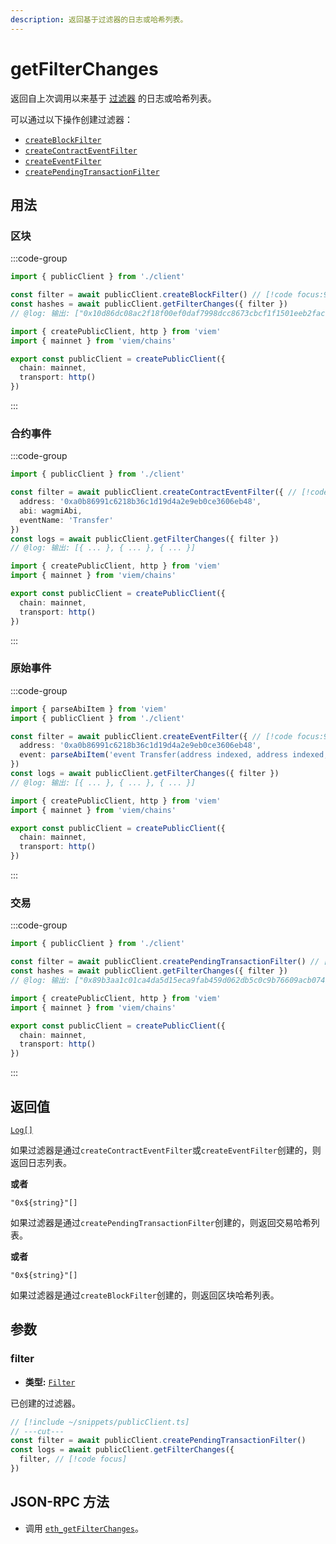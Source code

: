 ```yaml
---
description: 返回基于过滤器的日志或哈希列表。
---
```


# getFilterChanges

返回自上次调用以来基于 [过滤器](/docs/glossary/terms#filter) 的日志或哈希列表。

可以通过以下操作创建过滤器：

- [`createBlockFilter`](/docs/actions/public/createBlockFilter)
- [`createContractEventFilter`](/docs/contract/createContractEventFilter)
- [`createEventFilter`](/docs/actions/public/createEventFilter)
- [`createPendingTransactionFilter`](/docs/actions/public/createPendingTransactionFilter)

## 用法

### 区块

:::code-group

```ts twoslash [example.ts]
import { publicClient } from './client'

const filter = await publicClient.createBlockFilter() // [!code focus:99]
const hashes = await publicClient.getFilterChanges({ filter })
// @log: 输出: ["0x10d86dc08ac2f18f00ef0daf7998dcc8673cbcf1f1501eeb2fac1afd2f851128", ...]
```

```ts twoslash [client.ts] filename="client.ts"
import { createPublicClient, http } from 'viem'
import { mainnet } from 'viem/chains'

export const publicClient = createPublicClient({
  chain: mainnet,
  transport: http()
})
```

:::

### 合约事件

:::code-group

```ts twoslash [example.ts]
import { publicClient } from './client'

const filter = await publicClient.createContractEventFilter({ // [!code focus:99]
  address: '0xa0b86991c6218b36c1d19d4a2e9eb0ce3606eb48',
  abi: wagmiAbi,
  eventName: 'Transfer'
})
const logs = await publicClient.getFilterChanges({ filter })
// @log: 输出: [{ ... }, { ... }, { ... }]
```

```ts twoslash [client.ts] filename="client.ts"
import { createPublicClient, http } from 'viem'
import { mainnet } from 'viem/chains'

export const publicClient = createPublicClient({
  chain: mainnet,
  transport: http()
})
```

:::

### 原始事件

:::code-group

```ts twoslash [example.ts]
import { parseAbiItem } from 'viem'
import { publicClient } from './client'

const filter = await publicClient.createEventFilter({ // [!code focus:99]
  address: '0xa0b86991c6218b36c1d19d4a2e9eb0ce3606eb48',
  event: parseAbiItem('event Transfer(address indexed, address indexed, uint256)'),
})
const logs = await publicClient.getFilterChanges({ filter })
// @log: 输出: [{ ... }, { ... }, { ... }]
```

```ts twoslash [client.ts] filename="client.ts"
import { createPublicClient, http } from 'viem'
import { mainnet } from 'viem/chains'

export const publicClient = createPublicClient({
  chain: mainnet,
  transport: http()
})
```

:::

### 交易

:::code-group

```ts twoslash [example.ts]
import { publicClient } from './client'

const filter = await publicClient.createPendingTransactionFilter() // [!code focus:99]
const hashes = await publicClient.getFilterChanges({ filter })
// @log: 输出: ["0x89b3aa1c01ca4da5d15eca9fab459d062db5c0c9b76609acb0741901f01f6d19", ...]
```

```ts twoslash [client.ts] filename="client.ts"
import { createPublicClient, http } from 'viem'
import { mainnet } from 'viem/chains'

export const publicClient = createPublicClient({
  chain: mainnet,
  transport: http()
})
```

:::

## 返回值

[`Log[]`](/docs/glossary/types#log)

如果过滤器是通过`createContractEventFilter`或`createEventFilter`创建的，则返回日志列表。

**或者**

`"0x${string}"[]`

如果过滤器是通过`createPendingTransactionFilter`创建的，则返回交易哈希列表。

**或者**

`"0x${string}"[]`

如果过滤器是通过`createBlockFilter`创建的，则返回区块哈希列表。

## 参数

### filter

- **类型:** [`Filter`](/docs/glossary/types#filter)

已创建的过滤器。

```ts twoslash
// [!include ~/snippets/publicClient.ts]
// ---cut---
const filter = await publicClient.createPendingTransactionFilter()
const logs = await publicClient.getFilterChanges({
  filter, // [!code focus]
})
```

## JSON-RPC 方法

- 调用 [`eth_getFilterChanges`](https://ethereum.org/en/developers/docs/apis/json-rpc/#eth_getfilterchanges)。